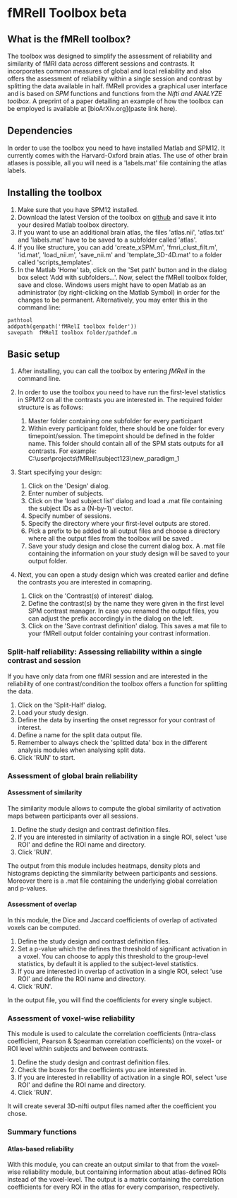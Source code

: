 # fMRelI Toolbox beta

## What is the fMRelI toolbox?

The toolbox was designed to simplify the assessment of reliability and similarity of fMRI data across different sessions and contrasts. It incorporates common measures of global and local reliability and also offers the assessment of reliability within a single session and contrast by splitting the data available in half. fMRelI provides a graphical user interface and is based on *SPM* functions and functions from the *Nifti and ANALYZE toolbox*. A preprint of a paper detailing an example of how the toolbox can be employed is available at [bioArXiv.org](paste link here).

## Dependencies

In order to use the toolbox you need to have installed Matlab and SPM12. It currently comes with the Harvard-Oxford brain atlas.
The use of other brain atlases is possible, all you will need is a 'labels.mat' file containing the atlas labels.

## Installing the toolbox

1. Make sure that you have SPM12 installed.
1. Download the latest Version of the toolbox on [github](https://github.com/nkroemer/reliability/tree/fMRelI_beta0.1) and save it into your desired Matlab toolbox directory.
1. If you want to use an additional brain atlas, the files 'atlas.nii', 'atlas.txt' and 'labels.mat' have to be saved to a subfolder called 'atlas'. 
1. If you like structure, you can add 'create_xSPM.m', 'fmri_clust_filt.m', 'id.mat', 'load_nii.m', 'save_nii.m' and 'template_3D-4D.mat' to a folder called 'scripts_templates'. 
1. In the Matlab 'Home' tab, click on the 'Set path' button and in the dialog box select 'Add with subfolders…'. Now, select the fMRelI toolbox folder, save and close. Windows users might have to open Matlab as an administrator (by right-clicking on the Matlab Symbol) in order for the changes to be permanent.
Alternatively, you may enter this in the command line:
```
pathtool
addpath(genpath('fMRelI toolbox folder'))
savepath  fMRelI toolbox folder/pathdef.m
```

## Basic setup

1. After installing, you can call the toolbox by entering *fMRelI* in the command line.

1. In order to use the toolbox you need to have run the first-level statistics in SPM12 on all the contrasts you are interested in.
The required folder structure is as follows:
    1. Master folder containing one subfolder for every participant
    1. Within every participant folder, there should be one folder for every timepoint/session. The timepoint should be defined in the folder name. This folder should contain all of the SPM stats outputs for all contrasts.
    For example: C:\user\projects\fMRelI\subject123\new_paradigm_1

1. Start specifying your design:
    1. Click on the 'Design' dialog.
    1. Enter number of subjects.
    1. Click on the 'load subject list' dialog and load a .mat file containing the subject IDs as a (N-by-1) vector.
    1. Specify number of sessions.
    1. Specify the directory where your first-level outputs are stored.
    1. Pick a prefix to be added to all output files and choose a directory where all the output files from the toolbox will be saved .
    1. Save your study design and close the current dialog box. A .mat file containing the information on your study design will be saved to your output folder.

1. Next, you can open a study design which was created earlier and define the contrasts you are interested in comapring.
    1. Click on the 'Contrast(s) of interest' dialog.
    1. Define the contrast(s) by the name they were given in the first level SPM contrast manager. In case you renamed the output files, you can adjust the prefix accordingly in the dialog on the left.
    1. Click on the 'Save contrast definition' dialog. This saves a mat file to your fMRelI output folder containing your contrast information.

### Split-half reliability: Assessing reliability within a single contrast and session

If you have only data from one fMRI session and are interested in the reliability of one contrast/condition the toolbox offers a function for splitting the data.

1. Click on the 'Split-Half' dialog.
1. Load your study design.
1. Define the data by inserting the onset regressor for your contrast of interest.
1. Define a name for the split data output file.
1. Remember to always check the 'splitted data' box in the different analysis modules when analysing split data.
1. Click 'RUN' to start.

### Assessment of global brain reliability

#### Assessment of similarity

The similarity module allows to compute the global similarity of activation maps between participants over all sessions.

1. Define the study design and contrast definition files.
1. If you are interested in similarity of activation in a single ROI, select 'use ROI' and define the ROI name and directory.
1. Click 'RUN'.

The output from this module includes heatmaps, density plots and histograms depicting the simmilarity between participants and sessions. Moreover there is a .mat file containing the underlying global correlation and p-values.

#### Assessment of overlap

In this module, the Dice and Jaccard coefficients of overlap of activated voxels can be computed. 

1. Define the study design and contrast definition files.
1. Set a p-value which the defines the threshold of significant activation in a voxel. You can choose to apply this threshold to the group-level statistics, by default it is applied to the subject-level statistics.
1. If you are interested in overlap of activation in a single ROI, select 'use ROI' and define the ROI name and directory.
1. Click 'RUN'.

In the output file, you will find the coefficients for every single subject.

### Assessment of voxel-wise reliability

This module is used to calculate the correlation coefficients (Intra-class coefficient, Pearson & Spearman correlation coefficients) on the voxel- or ROI level within subjects and between contrasts.

1. Define the study design and contrast definition files.
1. Check the boxes for the coefficients you are interested in.
1. If you are interested in reliability of activation in a single ROI, select 'use ROI' and define the ROI name and directory.
1. Click 'RUN'.

It will create several 3D-nifti output files named after the coefficient you chose.

### Summary functions

#### Atlas-based reliability

With this module, you can create an output similar to that from the voxel-wise reliability module, but containing information about atlas-defined ROIs instead of the voxel-level. The output is a matrix containing the correlation coefficients for every ROI in the atlas for every comparison, respectively.
